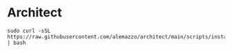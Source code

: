# **Architect**

```shell
sudo curl -sSL https://raw.githubusercontent.com/alemazzo/architect/main/scripts/install.sh | bash
```